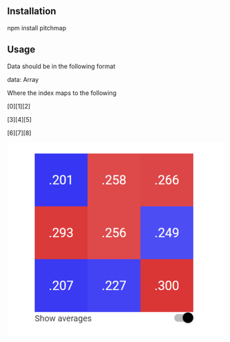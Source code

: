 ## Installation
npm install pitchmap

## Usage
Data should be in the following format

data: Array<number>

Where the index maps to the following

[0][1][2]

[3][4][5]

[6][7][8]

![Alt text](/readme/HeatMap.png?raw=true "HeatMap Example")
